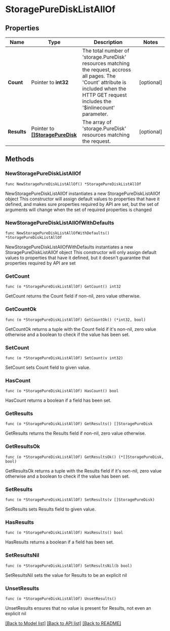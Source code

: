 # StoragePureDiskListAllOf

## Properties

Name | Type | Description | Notes
------------ | ------------- | ------------- | -------------
**Count** | Pointer to **int32** | The total number of &#39;storage.PureDisk&#39; resources matching the request, accross all pages. The &#39;Count&#39; attribute is included when the HTTP GET request includes the &#39;$inlinecount&#39; parameter. | [optional] 
**Results** | Pointer to [**[]StoragePureDisk**](StoragePureDisk.md) | The array of &#39;storage.PureDisk&#39; resources matching the request. | [optional] 

## Methods

### NewStoragePureDiskListAllOf

`func NewStoragePureDiskListAllOf() *StoragePureDiskListAllOf`

NewStoragePureDiskListAllOf instantiates a new StoragePureDiskListAllOf object
This constructor will assign default values to properties that have it defined,
and makes sure properties required by API are set, but the set of arguments
will change when the set of required properties is changed

### NewStoragePureDiskListAllOfWithDefaults

`func NewStoragePureDiskListAllOfWithDefaults() *StoragePureDiskListAllOf`

NewStoragePureDiskListAllOfWithDefaults instantiates a new StoragePureDiskListAllOf object
This constructor will only assign default values to properties that have it defined,
but it doesn't guarantee that properties required by API are set

### GetCount

`func (o *StoragePureDiskListAllOf) GetCount() int32`

GetCount returns the Count field if non-nil, zero value otherwise.

### GetCountOk

`func (o *StoragePureDiskListAllOf) GetCountOk() (*int32, bool)`

GetCountOk returns a tuple with the Count field if it's non-nil, zero value otherwise
and a boolean to check if the value has been set.

### SetCount

`func (o *StoragePureDiskListAllOf) SetCount(v int32)`

SetCount sets Count field to given value.

### HasCount

`func (o *StoragePureDiskListAllOf) HasCount() bool`

HasCount returns a boolean if a field has been set.

### GetResults

`func (o *StoragePureDiskListAllOf) GetResults() []StoragePureDisk`

GetResults returns the Results field if non-nil, zero value otherwise.

### GetResultsOk

`func (o *StoragePureDiskListAllOf) GetResultsOk() (*[]StoragePureDisk, bool)`

GetResultsOk returns a tuple with the Results field if it's non-nil, zero value otherwise
and a boolean to check if the value has been set.

### SetResults

`func (o *StoragePureDiskListAllOf) SetResults(v []StoragePureDisk)`

SetResults sets Results field to given value.

### HasResults

`func (o *StoragePureDiskListAllOf) HasResults() bool`

HasResults returns a boolean if a field has been set.

### SetResultsNil

`func (o *StoragePureDiskListAllOf) SetResultsNil(b bool)`

 SetResultsNil sets the value for Results to be an explicit nil

### UnsetResults
`func (o *StoragePureDiskListAllOf) UnsetResults()`

UnsetResults ensures that no value is present for Results, not even an explicit nil

[[Back to Model list]](../README.md#documentation-for-models) [[Back to API list]](../README.md#documentation-for-api-endpoints) [[Back to README]](../README.md)



